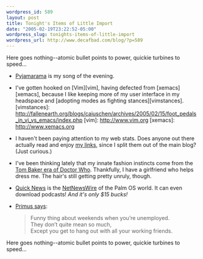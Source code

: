 ```yaml
--- 
wordpress_id: 589
layout: post
title: Tonight's Items of Little Import
date: "2005-02-19T23:22:52-05:00"
wordpress_slug: tonights-items-of-little-import
wordpress_url: http://www.decafbad.com/blog/?p=589
---
```

Here goes nothing--atomic bullet points to power, quickie turbines to speed...

* [Pyjamarama][pyjamarama] is my song of the evening.

* I've gotten hooked on [Vim][vim], having defected from [xemacs][xemacs], because I like keeping more of my user interface in my headspace and [adopting modes as fighting stances][vimstances]. 
[vimstances]: http://fallenearth.org/blogs/caiuschen/archives/2005/02/15/foot_pedals_in_vi_vs_emacs/index.php
[vim]: http://www.vim.org
[xemacs]: http://www.xemacs.org

* I haven't been paying attention to my web stats.  Does anyone out there actually read and enjoy [my links][links], since I split them out of the main blog?  (Just curious.)

* I've been thinking lately that my innate fashion instincts come from the [Tom Baker era of Doctor Who][drwho].  Thankfully, I have a girlfriend who helps dress me.  The hair's still getting pretty unruly, though.

* [Quick News][qn] is the [NetNewsWire][nnw] of the Palm OS world.  It can even download podcasts!  *And it's only $15 bucks!*

* [Primus says][primus]:<blockquote>
Funny thing about weekends when you&#8217;re unemployed.<br />
They don&#8217;t quite mean so much,<br />
Except you get to hang out with all your working friends.
</blockquote>

[links]: http://www.decafbad.com/links/
[primus]: http://www.lyricsfreak.com/p/primus/110902.html
[nnw]: http://ranchero.com/netnewswire/
[qn]: http://standalone.com/palmos/quick_news/
[Pyjamarama]: http://phobos.apple.com/WebObjects/MZStore.woa/wa/viewAlbum?playlistId=21875527&#38;selectedItemId=21875463
[drwho]: http://www.brimelow.thinkhost.com/scarf/history.html
<!--more-->
Here goes nothing--atomic bullet points to power, quickie turbines to speed...
